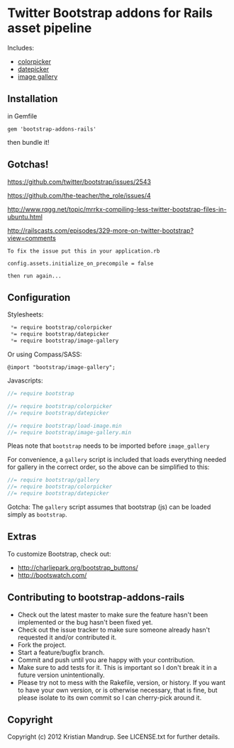 # Twitter Bootstrap addons for Rails asset pipeline

Includes:

* [colorpicker](http://www.eyecon.ro/bootstrap-colorpicker/)
* [datepicker](http://www.eyecon.ro/bootstrap-datepicker/)
* [image gallery](https://github.com/blueimp/Bootstrap-Image-Gallery)

## Installation

in Gemfile

`gem 'bootstrap-addons-rails'`

then bundle it!

## Gotchas!

https://github.com/twitter/bootstrap/issues/2543

https://github.com/the-teacher/the_role/issues/4

http://www.rqgg.net/topic/mrrkx-compiling-less-twitter-bootstrap-files-in-ubuntu.html

http://railscasts.com/episodes/329-more-on-twitter-bootstrap?view=comments

```
To fix the issue put this in your application.rb

config.assets.initialize_on_precompile = false

then run again...
```

## Configuration

Stylesheets:

```css
 *= require bootstrap/colorpicker
 *= require bootstrap/datepicker
 *= require bootstrap/image-gallery
```

Or using Compass/SASS:

`@import "bootstrap/image-gallery";`

Javascripts:

```javascript
//= require bootstrap

//= require bootstrap/colorpicker
//= require bootstrap/datepicker

//= require bootstrap/load-image.min
//= require bootstrap/image-gallery.min
```

Pleas note that `bootstrap` needs to be imported before `image_gallery`

For convenience, a `gallery` script is included that loads everything needed for gallery in the correct order, so the above can be simplified to this:

```javascript
//= require bootstrap/gallery
//= require bootstrap/colorpicker
//= require bootstrap/datepicker
```

Gotcha: The `gallery` script assumes that bootstrap (js) can be loaded simply as `bootstrap`. 

## Extras

To customize Bootstrap, check out: 

* http://charliepark.org/bootstrap_buttons/
* http://bootswatch.com/

## Contributing to bootstrap-addons-rails
 
* Check out the latest master to make sure the feature hasn't been implemented or the bug hasn't been fixed yet.
* Check out the issue tracker to make sure someone already hasn't requested it and/or contributed it.
* Fork the project.
* Start a feature/bugfix branch.
* Commit and push until you are happy with your contribution.
* Make sure to add tests for it. This is important so I don't break it in a future version unintentionally.
* Please try not to mess with the Rakefile, version, or history. If you want to have your own version, or is otherwise necessary, that is fine, but please isolate to its own commit so I can cherry-pick around it.

## Copyright

Copyright (c) 2012 Kristian Mandrup. See LICENSE.txt for
further details.

